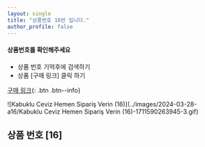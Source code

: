 ```yaml
---
layout: single
title: "상품번호 16번 입니다."
author_profile: false
---
```




<div class="notice--info">
<h4> 상품번호를 확인해주세요 </h4>
<ul>
    <li> 상품 번호 기억후에 검색하기 </li>
    <li> 상품 [구매 링크] 클릭 하기 </li>
</ul>
</div>


[구매 링크](https://link.coupang.com/a/bvLEHb){: .btn .btn--info}



![Kabuklu Ceviz   Hemen Sipariş Verin (16)](../images/2024-03-28-a16/Kabuklu Ceviz   Hemen Sipariş Verin (16)-1711590263945-3.gif)



## 상품 번호 [16]